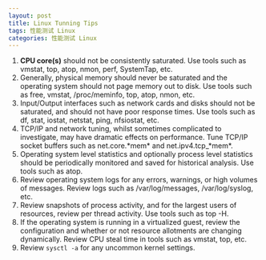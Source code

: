 ```yaml
---
layout: post
title: Linux Tunning Tips
tags: 性能测试 Linux
categories: 性能测试 Linux
---
```


1. **CPU core(s)** should not be consistently saturated. Use tools such as vmstat, top, atop, nmon,
perf, SystemTap, etc.
2. Generally, physical memory should never be saturated and the operating system should not page
memory out to disk. Use tools such as free, vmstat, /proc/meminfo, top, atop, nmon, etc.
3. Input/Output interfaces such as network cards and disks should not be saturated, and should not
have poor response times. Use tools such as df, stat, iostat, netstat, ping, nfsiostat, etc.
4. TCP/IP and network tuning, whilst sometimes complicated to investigate, may have dramatic
effects on performance. Tune TCP/IP socket buffers such as net.core.\*mem\* and
net.ipv4.tcp_\*mem\*.
5. Operating system level statistics and optionally process level statistics should be periodically
monitored and saved for historical analysis. Use tools such as atop.
6. Review operating system logs for any errors, warnings, or high volumes of messages. Review
logs such as /var/log/messages, /var/log/syslog, etc.
7. Review snapshots of process activity, and for the largest users of resources, review per thread
activity. Use tools such as top -H.
8. If the operating system is running in a virtualized guest, review the configuration and whether
or not resource allotments are changing dynamically. Review CPU steal time in tools such as
vmstat, top, etc.
9. Review `sysctl -a` for any uncommon kernel settings.
